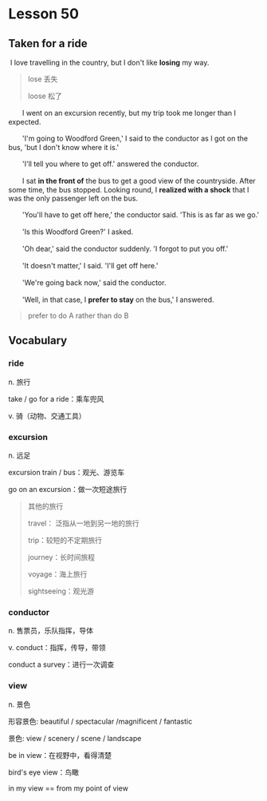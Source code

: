 # Lesson 50

## Taken for a ride

​	I love travelling in the country, but I don't like **losing** my way.

> lose 丢失
>
> loose 松了

　　I went on an excursion recently, but my trip took me longer than I expected.

　　'I'm going to Woodford Green,' I said to the conductor as I got on the bus, 'but I don't know where it is.'

　　'I'll tell you where to get off.' answered the conductor.

　　I sat **in the front of** the bus to get a good view of the countryside. After some time, the bus stopped. Looking round, I **realized with a shock** that I was the only passenger left on the bus.

　　'You'll have to get off here,' the conductor said. 'This is as far as we go.'

　　'Is this Woodford Green?' I asked.

　　'Oh dear,' said the conductor suddenly. 'I forgot to put you off.'

　　'It doesn't matter,' I said. 'I'll get off here.'

　　'We're going back now,' said the conductor.

　　'Well, in that case, I **prefer to stay** on the bus,' I answered.

> prefer to do A rather than do B

## Vocabulary

### ride

n. 旅行

take / go for a ride：乘车兜风

v. 骑（动物、交通工具）

### excursion

n. 远足

excursion train / bus：观光、游览车

go on an excursion：做一次短途旅行

> 其他的旅行
>
> travel： 泛指从一地到另一地的旅行
>
> trip：较短的不定期旅行
>
> journey：长时间旅程
>
> voyage：海上旅行
>
> sightseeing：观光游

### conductor

n. 售票员，乐队指挥，导体

v. conduct：指挥，传导，带领

conduct a survey：进行一次调查

### view

n. 景色

形容景色: beautiful / spectacular /magnificent / fantastic

景色: view / scenery / scene / landscape

be in view：在视野中，看得清楚

bird's eye view：鸟瞰

in my view == from my point of view